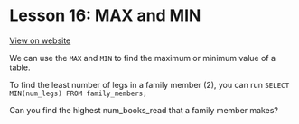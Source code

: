 # Lesson 16: MAX and MIN

[View on website](https://www.sql-easy.com/max_min)

We can use the `MAX` and `MIN` to find the maximum or minimum value of a table.

To find the least number of legs in a family member (2), you can run
`SELECT MIN(num_legs) FROM family_members;`

Can you find the highest num_books_read that a family member makes?